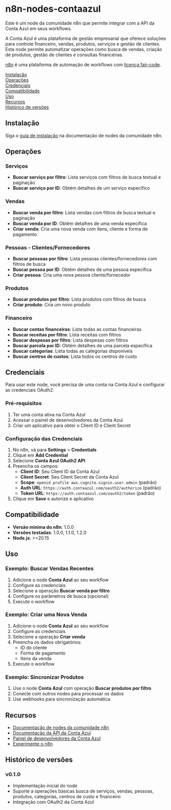 # n8n-nodes-contaazul

Este é um node da comunidade n8n que permite integrar com a API da Conta Azul em seus workflows.

A Conta Azul é uma plataforma de gestão empresarial que oferece soluções para controle financeiro, vendas, produtos, serviços e gestão de clientes. Este node permite automatizar operações como busca de vendas, criação de produtos, gestão de clientes e consultas financeiras.

[n8n](https://n8n.io/) é uma plataforma de automação de workflows com [licença fair-code](https://docs.n8n.io/reference/license/).

[Instalação](#instalação)  
[Operações](#operações)  
[Credenciais](#credenciais)  
[Compatibilidade](#compatibilidade)  
[Uso](#uso)  
[Recursos](#recursos)  
[Histórico de versões](#histórico-de-versões)  

## Instalação

Siga o [guia de instalação](https://docs.n8n.io/integrations/community-nodes/installation/) na documentação de nodes da comunidade n8n.

## Operações

### Serviços
- **Buscar serviço por filtro**: Lista serviços com filtros de busca textual e paginação
- **Buscar serviço por ID**: Obtém detalhes de um serviço específico

### Vendas
- **Buscar venda por filtro**: Lista vendas com filtros de busca textual e paginação
- **Buscar venda por ID**: Obtém detalhes de uma venda específica
- **Criar venda**: Cria uma nova venda com itens, cliente e forma de pagamento

### Pessoas - Clientes/Fornecedores
- **Buscar pessoas por filtro**: Lista pessoas clientes/fornecedores com filtros de busca
- **Buscar pessoa por ID**: Obtém detalhes de uma pessoa específica
- **Criar pessoa**: Cria uma nova pessoa cliente/fornecedor

### Produtos
- **Buscar produtos por filtro**: Lista produtos com filtros de busca
- **Criar produto**: Cria um novo produto

### Financeiro
- **Buscar contas financeiras**: Lista todas as contas financeiras
- **Buscar receitas por filtro**: Lista receitas com filtros
- **Buscar despesas por filtro**: Lista despesas com filtros
- **Buscar parcela por ID**: Obtém detalhes de uma parcela específica
- **Buscar categorias**: Lista todas as categorias disponíveis
- **Buscar centros de custos**: Lista todos os centros de custo


## Credenciais

Para usar este node, você precisa de uma conta na Conta Azul e configurar as credenciais OAuth2.

### Pré-requisitos
1. Ter uma conta ativa na Conta Azul
2. Acessar o painel de desenvolvedores da Conta Azul
3. Criar um aplicativo para obter o Client ID e Client Secret

### Configuração das Credenciais
1. No n8n, vá para **Settings** > **Credentials**
2. Clique em **Add Credential**
3. Selecione **Conta Azul OAuth2 API**
4. Preencha os campos:
   - **Client ID**: Seu Client ID da Conta Azul
   - **Client Secret**: Seu Client Secret da Conta Azul
   - **Scope**: `openid profile aws.cognito.signin.user.admin` (padrão)
   - **Auth URL**: `https://auth.contaazul.com/oauth2/authorize` (padrão)
   - **Token URL**: `https://auth.contaazul.com/oauth2/token` (padrão)
5. Clique em **Save** e autorize o aplicativo

## Compatibilidade

- **Versão mínima do n8n**: 1.0.0
- **Versões testadas**: 1.0.0, 1.1.0, 1.2.0
- **Node.js**: >=20.15

## Uso

### Exemplo: Buscar Vendas Recentes
1. Adicione o node **Conta Azul** ao seu workflow
2. Configure as credenciais
3. Selecione a operação **Buscar venda por filtro**
4. Configure os parâmetros de busca (opcional)
5. Execute o workflow

### Exemplo: Criar uma Nova Venda
1. Adicione o node **Conta Azul** ao seu workflow
2. Configure as credenciais
3. Selecione a operação **Criar venda**
4. Preencha os dados obrigatórios:
   - ID do cliente
   - Forma de pagamento
   - Itens da venda
5. Execute o workflow

### Exemplo: Sincronizar Produtos
1. Use o node **Conta Azul** com operação **Buscar produtos por filtro**
2. Conecte com outros nodes para processar os dados
3. Use webhooks para sincronização automática

## Recursos

* [Documentação de nodes da comunidade n8n](https://docs.n8n.io/integrations/#community-nodes)
* [Documentação da API da Conta Azul](https://developers.contaazul.com/guide)
* [Painel de desenvolvedores da Conta Azul](https://developers-portal.contaazul.com)
* [Experimente o n8n](https://docs.n8n.io/try-it-out/)

## Histórico de versões

### v0.1.0
- Implementação inicial do node
- Suporte a operações básicas busca de serviços, vendas, pessoas, produtos, categorias, centros de custo e financeiro
- Integração com OAuth2 da Conta Azul

